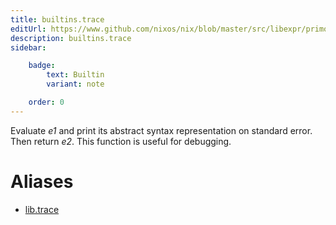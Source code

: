 ```yaml
---
title: builtins.trace
editUrl: https://www.github.com/nixos/nix/blob/master/src/libexpr/primops.cc
description: builtins.trace
sidebar:

    badge:
        text: Builtin
        variant: note

    order: 0
---
```


Evaluate *e1* and print its abstract syntax representation on
standard error. Then return *e2*. This function is useful for
debugging.


# Aliases

- [lib.trace](./reference/lib/lib-trace)


